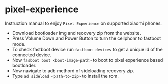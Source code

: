 # pixel-experience
Instruction manual to enjoy `Pixel Experience` on supported xiaomi phones.

- Download bootloader img and recovery zip from the website.
- Press Volume Down and Power Button to turn the cellphonr to fastboot mode.
- To check fastboot device run `fastboot devices` to get a unique id of the connected device.
- Now `fasboot boot <boot-image-path>` to boot to pixel experience based bootloader.
- Now navigate to adb methord of sideloading recovery zip.
- Type  `ad sideload <path-to-zip>` to install the rom.
